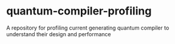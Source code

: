# quantum-compiler-profiling
A repository for profiling current generating quantum compiler to understand their design and performance
